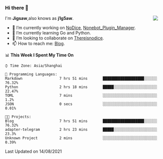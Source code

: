 ### Hi there 👋

<a href="#">
  <img align="right" src="https://github-readme-stats.vercel.app/api?username=j1g5awi&count_private=true&show_icons=true&title_color=80070B&text_color=B3B3B3&bg_color=212121&icon_color=80070B" />
</a>

I'm **Jigsaw**,also knows as **j1g5aw**.

- 🔭 I’m currently working on [NoDice](https://github.com/thereisnodice/nodice2), [Nonebot_Plugin_Manager](https://github.com/Jigsaw111/nonebot_plugin_manager).
- 🌱 I’m currently learning Go and Python.
- 👯 I’m looking to collaborate on [Thereisnodice](https://github.com/thereisnodice).
- 📫 How to reach me: [Blog](https://blog.maddestroyer.xyz/).

<!--START_SECTION:waka-->
📊 **This Week I Spent My Time On** 

```text
⌚︎ Time Zone: Asia/Shanghai

💬 Programming Languages: 
Markdown                 7 hrs 51 mins       ███████████████████░░░░░░   76.32% 
Python                   2 hrs 18 mins       █████░░░░░░░░░░░░░░░░░░░░   22.47% 
TOML                     7 mins              ░░░░░░░░░░░░░░░░░░░░░░░░░   1.2% 
JSON                     0 secs              ░░░░░░░░░░░░░░░░░░░░░░░░░   0.01%

🐱‍💻 Projects: 
Blog                     7 hrs 51 mins       ███████████████████░░░░░░   76.32% 
adapter-telegram         2 hrs 23 mins       █████░░░░░░░░░░░░░░░░░░░░   23.3% 
Unknown Project          2 mins              ░░░░░░░░░░░░░░░░░░░░░░░░░   0.39%

```


 Last Updated on 14/08/2021
<!--END_SECTION:waka-->
